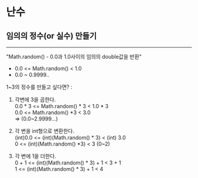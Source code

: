 난수
=========================


임의의 정수(or 실수) 만들기
---------
*****
"Math.random() - 0.0과 1.0사이의 임의의 double값을 반환"

- 0.0 <= Math.random() < 1.0
- 0.0 ~ 0.9999..

1~3의 정수를 만들고 싶다면?
: 

1. 각변에 3을 곱한다.  
    0.0 * 3 <= Math.random() * 3 < 1.0 * 3  
    0.0 <= Math.random() *3 < 3.0  
    => (0.0~2.9999...)  
  
2. 각 변을 int형으로 변환한다.  
    (int)0.0 <= (int)(Math.random() * 3) < (int) 3.0  
    0 <= (int)(Math.random() *3) < 3 (0~2)  

3. 각 변에 1을 더한다.  
    0 + 1 <= (int)(Math.random() * 3) + 1 < 3 + 1  
    1 <= (int)(Math.random() * 3) + 1 < 4  